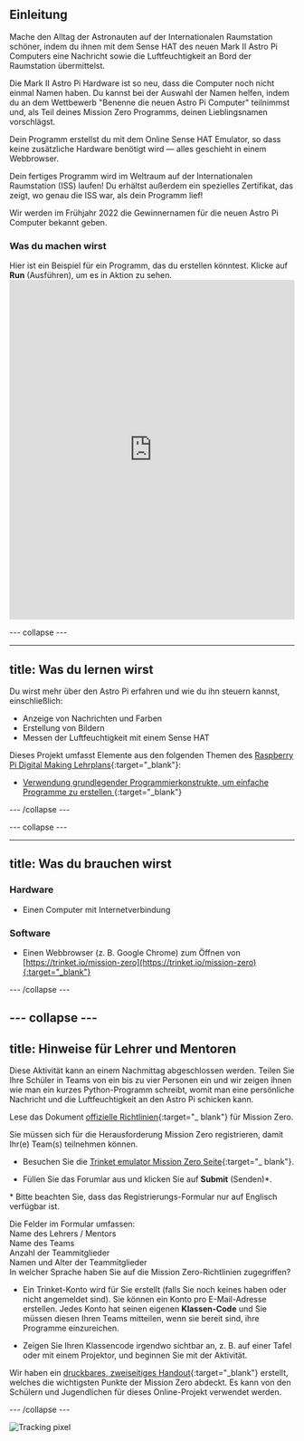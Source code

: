 ## Einleitung

Mache den Alltag der Astronauten auf der Internationalen Raumstation schöner, indem du ihnen mit dem Sense HAT des neuen Mark II Astro Pi Computers eine Nachricht sowie die Luftfeuchtigkeit an Bord der Raumstation übermittelst.

Die Mark II Astro Pi Hardware ist so neu, dass die Computer noch nicht einmal Namen haben. Du kannst bei der Auswahl der Namen helfen, indem du an dem Wettbewerb "Benenne die neuen Astro Pi Computer" teilnimmst und, als Teil deines Mission Zero Programms, deinen Lieblingsnamen vorschlägst.

Dein Programm erstellst du mit dem Online Sense HAT Emulator, so dass keine zusätzliche Hardware benötigt wird — alles geschieht in einem Webbrowser.

Dein fertiges Programm wird im Weltraum auf der Internationalen Raumstation (ISS) laufen! Du erhältst außerdem ein spezielles Zertifikat, das zeigt, wo genau die ISS war, als dein Programm lief!

Wir werden im Frühjahr 2022 die Gewinnernamen für die neuen Astro Pi Computer bekannt geben.


### Was du machen wirst

Hier ist ein Beispiel für ein Programm, das du erstellen könntest. Klicke auf **Run** (Ausführen), um es in Aktion zu sehen. <iframe src="https://trinket.io/embed/python/b92d76c0f3?outputOnly=true&runOption=run&start=result" width="100%" height="600" frameborder="0" marginwidth="0" marginheight="0" allowfullscreen mark="crwd-mark"></iframe>

--- collapse ---



---
title: Was du lernen wirst
---

Du wirst mehr über den Astro Pi erfahren und wie du ihn steuern kannst, einschließlich:
+ Anzeige von Nachrichten und Farben
+ Erstellung von Bildern
+ Messen der Luftfeuchtigkeit mit einem Sense HAT

Dieses Projekt umfasst Elemente aus den folgenden Themen des [Raspberry Pi Digital Making Lehrplans](http://rpf.io/curriculum){:target="_blank"}:

+ [Verwendung grundlegender Programmierkonstrukte, um einfache Programme zu erstellen ](https://curriculum.raspberrypi.org/programming/creator/){:target="_blank"}

--- /collapse ---

--- collapse ---

---
title: Was du brauchen wirst
---

### Hardware

+ Einen Computer mit Internetverbindung

### Software

+ Einen Webbrowser (z. B. Google Chrome) zum Öffnen von [https://trinket.io/mission-zero](https://trinket.io/mission-zero){:target="_blank"}

--- /collapse ---

--- collapse ---
---
title: Hinweise für Lehrer und Mentoren
---


Diese Aktivität kann an einem Nachmittag abgeschlossen werden. Teilen Sie Ihre Schüler in Teams von ein bis zu vier Personen ein und wir zeigen ihnen wie man ein kurzes Python-Programm schreibt, womit man eine persönliche Nachricht und die Luftfeuchtigkeit an den Astro Pi schicken kann.

Lese das Dokument [ offizielle Richtlinien](https://astro-pi.org/wp-content/uploads/2018/09/Astro_Pi_Mission_Zero_Guidelines_2018_19_V12_pages.pdf){:target="_ blank"} für Mission Zero.

Sie müssen sich für die Herausforderung Mission Zero registrieren, damit Ihr(e) Team(s) teilnehmen können.

+ Besuchen Sie die [Trinket emulator Mission Zero Seite](https://trinket.io/mission-zero){:target="_ blank"}.

+ Füllen Sie das Forumlar aus und klicken Sie auf **Submit** (Senden)\*.

\* Bitte beachten Sie, dass das Registrierungs-Formular nur auf Englisch verfügbar ist.

Die Felder im Formular umfassen:  
Name des Lehrers / Mentors   
Name des Teams  
Anzahl der Teammitglieder  
Namen und Alter der Teammitglieder  
In welcher Sprache haben Sie auf die Mission Zero-Richtlinien zugegriffen?

+ Ein Trinket-Konto wird für Sie erstellt (falls Sie noch keines haben oder nicht angemeldet sind). Sie können ein Konto pro E-Mail-Adresse erstellen. Jedes Konto hat seinen eigenen **Klassen-Code** und Sie müssen diesen Ihren Teams mitteilen, wenn sie bereit sind, ihre Programme einzureichen.

+ Zeigen Sie Ihren Klassencode irgendwo sichtbar an, z. B. auf einer Tafel oder mit einem Projektor, und beginnen Sie mit der Aktivität.

 Wir haben ein [druckbares, zweiseitiges Handout](https://astro-pi.org/astro_pi_mission_zero_project_print_out_v10_print/){:target="_blank"} erstellt, welches die wichtigsten Punkte der Mission Zero abdeckt. Es kann von den Schülern und Jugendlichen für dieses Online-Projekt verwendet werden.

--- /collapse ---

![Tracking pixel](https://code.org/api/hour/begin_raspberrypi_astropi.png)
